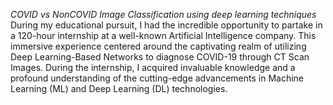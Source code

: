 *COVID vs NonCOVID Image Classification using deep learning techniques*
During my educational pursuit, I had the incredible opportunity to partake in a 120-hour internship at a well-known Artificial Intelligence company. This immersive experience centered around the captivating realm of utilizing Deep Learning-Based Networks to diagnose COVID-19 through CT Scan Images. During the internship, I acquired invaluable knowledge and a profound understanding of the cutting-edge advancements in Machine Learning (ML) and Deep Learning (DL) technologies. 
